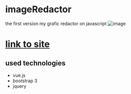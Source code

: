 # imageRedactor
the first version my grafic redactor on javascript
![image](https://user-images.githubusercontent.com/37046811/162588711-e1b06a7b-0877-4937-9eef-bb99edaea3a1.png)
# [link to site](https://ahibis.github.io/imageRedactor/)
## used technologies
- vue.js
- bootstrap 3
- jquery
